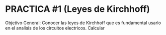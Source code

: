 # PRACTICA #1 (Leyes de Kirchhoff)
Objetivo General:
Conocer las leyes de Kirchhoff que es fundamental usarlo en el analisis de los circuitos electricos.
Calcular 

